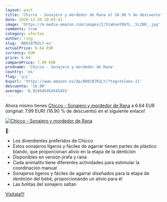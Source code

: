 ```yaml
---
layout: post
title: 'Chicco - Sonajero y mordedor de Rana al 16.90 % de descuento'
date: 2020-12-30 19:03:43
image: 'https://m.media-amazon.com/images/I/51aKoetR6fL._SL200_.jpg'
comments: true
category: ofertas
author: ring
slug: 'B00187R2LY-es'
actualPrice: 6.64 EUR
currency: EUR
price: 6.64
comparePrice: 7.99 EUR
prodname: 'Chicco - Sonajero y mordedor de Rana'
country: 'es'
flag: '🇪🇸'
buyurl: 'https://www.amazon.es/dp/B00187R2LY/?tag=tolees-21'
descuento: '16.90'
average: '6.924545454545455'
---
```


Ahora mismo tienes [Chicco - Sonajero y mordedor de Rana](https://www.amazon.es/dp/B00187R2LY/?tag=tolees-21) a 6.64 EUR (original: 7.99 EUR) (16.90 %  de descuento) en el siguiente enlace!

[![Chicco - Sonajero y mordedor de Rana](https://m.media-amazon.com/images/I/51aKoetR6fL._SL200_.jpg)](https://www.amazon.es/dp/B00187R2LY/?tag=tolees-21)

🔎:

- Los diverdientes preferidos de Chicco
- Estos sonajeros ligeros y fáciles de agarrar tienen partes de plástico blando, que proporcionan alivio en la etapa de la dentición
- Disponibles en versión jirafa y rana
- Cada animalito tiene diferentes actividades para estimular la coordinación manual
- Sonajeros ligeros y fáciles de agarrar diseñados para la etapa de dentición del bebé, proporcionando un alivio para él
- Las bolitas del sonajero saltan

[Visítala!!!](https://www.amazon.es/dp/B00187R2LY/?tag=tolees-21)
